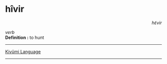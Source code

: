 
# hîvir

<div align="right"><i>hɛ̃vir</i></div>

*verb*  
**Definition :** to hunt  

---

[Kivümi Language](../README.md)

---
